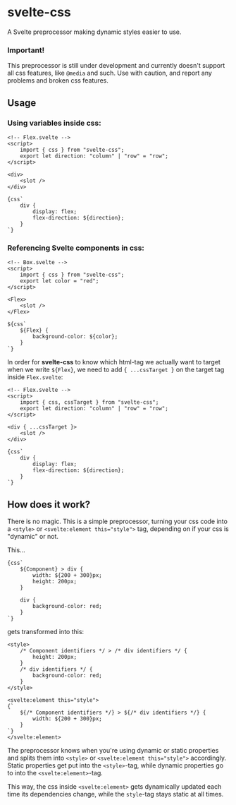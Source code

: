 # svelte-css

A Svelte preprocessor making dynamic styles easier to use.

### Important!

This preprocessor is still under development and currently doesn't support all css features, like `@media` and such. Use with caution, and report any problems and broken css features.

## Usage

### Using variables inside css:

```svelte
<!-- Flex.svelte -->
<script>
    import { css } from "svelte-css";
    export let direction: "column" | "row" = "row";
</script>

<div>
    <slot />
</div>

{css`
    div {
        display: flex;
        flex-direction: ${direction};
    }
`}
```

### Referencing Svelte components in css:

```svelte
<!-- Box.svelte -->
<script>
    import { css } from "svelte-css";
    export let color = "red";
</script>

<Flex>
    <slot />
</Flex>

${css`
    ${Flex} {
        background-color: ${color};
    }
`}
```

In order for **svelte-css** to know which html-tag we actually want to target when we write `${Flex}`, we need to add `{ ...cssTarget }` on the target tag inside `Flex.svelte`:

```svelte
<!-- Flex.svelte -->
<script>
    import { css, cssTarget } from "svelte-css";
    export let direction: "column" | "row" = "row";
</script>

<div { ...cssTarget }>
    <slot />
</div>

{css`
    div {
        display: flex;
        flex-direction: ${direction};
    }
`}
```

## How does it work?

There is no magic. This is a simple preprocessor, turning your css code into a `<style>` or `<svelte:element this="style">` tag, depending on if your css is "dynamic" or not.

This...

```svelte
{css`
    ${Component} > div {
        width: ${200 + 300}px;
        height: 200px;
    }

    div {
        background-color: red;
    }
`}
```

gets transformed into this:

```svelte
<style>
    /* Component identifiers */ > /* div identifiers */ {
        height: 200px;
    }
    /* div identifiers */ {
        background-color: red;
    }
</style>

<svelte:element this="style">
{`
    ${/* Component identifiers */} > ${/* div identifiers */} {
        width: ${200 + 300}px;
    }
`}
</svelte:element>
```

The preprocessor knows when you're using dynamic or static properties and splits them into `<style>` or `<svelte:element this="style">` accordingly. Static properties get put into the `<style>`-tag, while dynamic properties go to into the `<svelte:element>`-tag.

This way, the css inside `<svelte:element>` gets dynamically updated each time its dependencies change, while the `style`-tag stays static at all times.
